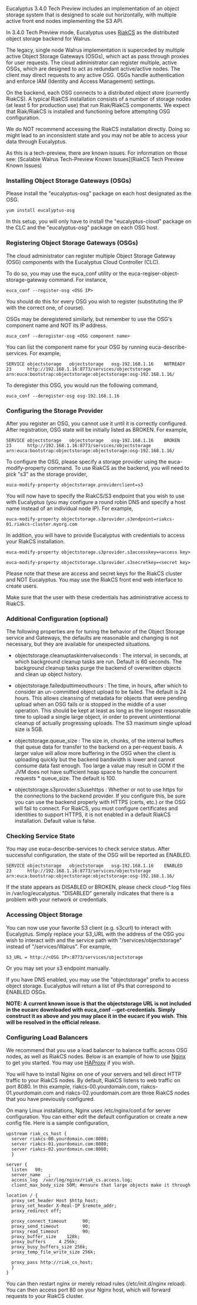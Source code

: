 Eucalyptus 3.4.0 Tech Preview includes an implementation of an object storage system that is designed to scale out horizontally, with multiple active front end nodes implementing the S3 API.

In 3.4.0 Tech Preview mode, Eucalyptus uses [RiakCS](http://basho.com/riak-cloud-storage/) as the distributed object storage backend for Walrus.

The legacy, single node Walrus implementation is superceded by multiple active Object Storage Gateways (OSGs), which act as pass through proxies for user requests. The cloud administrator can register multiple, active OSGs, which are designed to act as redundant active/active nodes. The client may direct requests to any active OSG. OSGs handle authentication and enforce IAM (Identity and Access Management) settings.

On the backend, each OSG connects to a distributed object store (currently RiakCS). A typical RiakCS installation consists of a number of storage nodes (at least 5 for production use) that run Riak/RiakCS components. We expect that Riak/RiakCS is installed and functioning before attempting OSG configuration.

We do NOT recommend accessing the RiakCS installation directly. Doing so might lead to an inconsistent state and you may not be able to access your data through Eucalyptus.

As this is a tech-preview, there are known issues. For information on those see: [Scalable Walrus Tech-Preview Known Issues](RiakCS Tech Preview Known Issues)

### Installing Object Storage Gateways (OSGs) ###

Please install the "eucalyptus-osg" package on each host designated as the OSG.

    yum install eucalyptus-osg

In this setup, you will only have to install the "eucalyptus-cloud" package on the CLC and the "eucalyptus-osg" package on each OSG host.

### Registering Object Storage Gateways (OSGs)

The cloud administrator can register multiple Object Storage Gateway (OSG) components with the Eucalyptus Cloud Controller (CLC). 

To do so, you may use the euca_conf utility or the euca-regiser-object-storage-gateway command. For instance,

    euca_conf --register-osg <OSG IP>

You should do this for every OSG you wish to register (substituting the IP with the correct one, of course).

OSGs may be deregistered similarly, but remember to use the OSG's component name and NOT its IP address. 

    euca_conf --deregister-osg <OSG component name>

You can list the component name for your OSG by running euca-describe-services. For example,

    SERVICE	objectstorage  	objectstorage  	osg-192.168.1.16	NOTREADY  	23  	http://192.168.1.16:8773/services/objectstorage	arn:euca:bootstrap:objectstorage:objectstorage:osg-192.168.1.16/

To deregister this OSG, you would run the following command,

    euca_conf --deregister-osg osg-192.168.1.16

### Configuring the Storage Provider

After you register an OSG, you cannot use it until it is correctly configured. After registration, OSG state will be initially listed as BROKEN. For example,

    SERVICE	objectstorage  	objectstorage  	osg-192.168.1.16	BROKEN    	23  	http://192.168.1.16:8773/services/objectstorage	arn:euca:bootstrap:objectstorage:objectstorage:osg-192.168.1.16/

To configure the OSG, please specify a storage provider using the euca-modify-property command. To use RiakCS as the backend, you will need to pick "s3" as the storage provider,

    euca-modify-property objectstorage.providerclient=s3

You will now have to specify the RiakCS/S3 endpoint that you wish to use with Eucalyptus (you may configure a round robin DNS and specify a host name instead of an individual node IP). For example,

    euca-modify-property objectstorage.s3provider.s3endpoint=riakcs-01.riakcs-cluster.myorg.com

In addition, you will have to provide Eucalyptus with credentials to access your RiakCS installation.

    euca-modify-property objectstorage.s3provider.s3accesskey=<access key>

    euca-modify-property objectstorage.s3provider.s3secretkey=<secret key>

Please note that these are access and secret keys for the RiakCS cluster and NOT Eucalyptus. You may use the RiakCS front end web interface to create users.

Make sure that the user with these credentials has administrative access to RiakCS.

### Additional Configuration (optional)

The following properties are for tuning the behavior of the Object Storage service and Gateways, the defaults are reasonable and changing is not necessary, but they are available for unexpected situations.

* objectstorage.cleanuptaskintervalseconds : The interval, in seconds, at which background cleanup tasks are run. Default is 60 seconds. The background cleanup tasks purge the backend of overwritten objects and clean up object history.

* objectstorage.failedputtimeouthours : The time, in hours, after which to consider an un-committed object upload to be failed. The default is 24 hours. This allows cleansing of metadata for objects that were pending upload when an OSG fails or is stopped in the middle of a user operation. This should be kept at least as long as the longest reasonable time to upload a single large object, in order to prevent unintentional cleanup of actually progressing uploads. The S3 maximum single upload size is 5GB.

* objectstorage.queue_size : The size in, chunks, of the internal buffers that queue data for transfer to the backend on a per-request basis. A larger value will allow more buffering in the OSG when the client is uploading quickly but the backend bandwidth is lower and cannot consume data fast enough. Too large a value may result in OOM if the JVM does not have sufficient heap space to handle the concurrent requests * queue_size. The default is 100.

* objectstorage.s3provider.s3usehttps : Whether or not to use https for the connections to the backend provider. If you configure this, be sure you can use the backend properly with HTTPS (certs, etc.) or the OSG will fail to connect. For RiakCS, you must configure certificates and identities to support HTTPS, it is not enabled in a default RiakCS installation. Default value is false.

### Checking Service State

You may use euca-describe-services to check service status. After successful configuration, the state of the OSG will be reported as ENABLED.

    SERVICE	objectstorage  	objectstorage  	osg-192.168.1.16	ENABLED    	23  	http://192.168.1.16:8773/services/objectstorage	arn:euca:bootstrap:objectstorage:objectstorage:osg-192.168.1.16/

If the state appears as DISABLED or BROKEN, please check cloud-*.log files in /var/log/eucalyptus. "DISABLED" generally indicates that there is a problem with your network or credentials.

### Accessing Object Storage

You can now use your favorite S3 client (e.g. s3curl) to interact with Eucalyptus. Simply replace your S3_URL with the address of the OSG you wish to interact with and the service path with "/services/objectstorage" instead of "/services/Walrus". For example,

    S3_URL = http://<OSG IP>:8773/services/objectstorage

Or you may set your s3 endpoint manually.

If you have DNS enabled, you may use the "objectstorage" prefix to access object storage. Eucalyptus will return a list of IPs that correspond to ENABLED OSGs.

**NOTE: A current known issue is that the objectstorage URL is not included in the eucarc downloaded with euca_conf --get-credentials. Simply construct it as above and you may place it in the eucarc if you wish. This will be resolved in the official release.** 

### Configuring Load Balancers

We recommend that you use a load balancer to balance traffic across OSG nodes, as well as RiakCS nodes. Below is an example of how to use [Nginx](http://wiki.nginx.org/Main) to get you started. You may use [HAProxy](http://haproxy.1wt.eu/) if you wish.

You will have to install Nginx on one of your servers and tell direct HTTP traffic to your RiakCS nodes. By default, RiakCS listens to web traffic on port 8080. In this example, riakcs-00.yourdomain.com, riakcs-01.yourdomain.com and riakcs-02.yourdomain.com are three RiakCS nodes that you have previously configured.

On many Linux installations, Nginx uses /etc/nginx/conf.d for server configuration. You can either edit the default configuration or create a new config file. Here is a sample configuration,

    upstream riak_cs_host {
      server riakcs-00.yourdomain.com:8080;
      server riakcs-01.yourdomain.com:8080;
      server riakcs-02.yourdomain.com:8080;
      }

    server {
      listen   80;
      server_name  _;
      access_log  /var/log/nginx/riak_cs.access.log;
      client_max_body_size 50M; #ensure that large objects make it through

    location / {
      proxy_set_header Host $http_host;
      proxy_set_header X-Real-IP $remote_addr;
      proxy_redirect off;

      proxy_connect_timeout      90;
      proxy_send_timeout         90;
      proxy_read_timeout         90;
      proxy_buffer_size    128k;
      proxy_buffers     4 256k;
      proxy_busy_buffers_size 256k;
      proxy_temp_file_write_size 256k;

      proxy_pass http://riak_cs_host;
      }
    }

You can then restart nginx or merely reload rules (/etc/init.d/nginx reload). You can then access port 80 on your Nginx host, which will forward requests to your RiakCS cluster.

